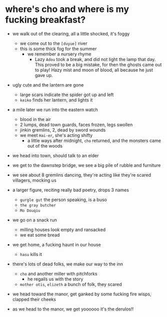 # where's cho and where is my fucking breakfast?
- we walk out of the clearing, all a little shocked, it's foggy
    - we come out to the `[duyue]` river
    - this is some thick fog for the summer
        - we remember a nursery rhyme
            - Lazy `Adou` took a break, and did not light the lamp that day. This proved to be a big mistake, for then the ghosts came out to play! Hazy mist and moon of blood, all because he just gave up.

- ugly cute and the lantern are gone
    - large scars indicate the spider got up and left
    - `keiko` finds her lantern, and lights it

- a mile later we run into the eastern watch
    - blood in the air
    - 2 lumps, dead town guards, faces frozen, legs swollen
    - jinkin gremlins, 2, dead by sword wounds
    - we meet `Hai-er`, she's acting shifty
        - a little ways after midnight, `cho` returned, and the monsters came out of the woods

- we head into town, should talk to an elder
- we get to the dawnstep bridge, we see a big pile of rubble and furniture
- we see about 8 gremlins dancing, they're acting like they're scared villagers, mocking us
- a larger figure, reciting really bad poetry, drops 3 names
    - `gurgle gut` the person speaking, is a buso
    - `the gray butcher`
    - `Mo Douqiu`

- we go on a snack run
    - milling houses look empty and ransacked
    - we eat some bread

- we get home, a fucking haunt in our house
    - `hasu` kills it

- there's lots of dead folks, we make our way to the inn
    - `cho` and another miller with pitchforks
        - he regails us with the story
    - `mother otis`, `elizeth` a bunch of folk, they scared

- we head toward the manor, get ganked by some fucking fire wisps, clapped their cheeks
- as we head to the manor, we get yoooooo it's the derulos!!
